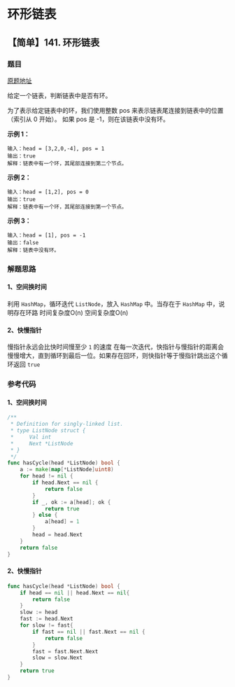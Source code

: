 # 环形链表


<!--more-->


## 【简单】141. 环形链表

### 题目

[原题地址](https://leetcode-cn.com/problems/linked-list-cycle/submissions/)

给定一个链表，判断链表中是否有环。

为了表示给定链表中的环，我们使用整数 pos 来表示链表尾连接到链表中的位置（索引从 0 开始）。 如果 pos 是 -1，则在该链表中没有环。

**示例 1：**

```text
输入：head = [3,2,0,-4], pos = 1
输出：true
解释：链表中有一个环，其尾部连接到第二个节点。
```

**示例 2：**

```text
输入：head = [1,2], pos = 0
输出：true
解释：链表中有一个环，其尾部连接到第一个节点。
```

**示例 3：**

```text
输入：head = [1], pos = -1
输出：false
解释：链表中没有环。
```

### 解题思路

#### 1、空间换时间

利用 `HashMap`，循环迭代 `ListNode`，放入 `HashMap` 中。当存在于 `HashMap` 中，说明存在环路 时间复杂度O\(n\) 空间复杂度O\(n\)

#### 2、快慢指针

慢指针永远会比快时间慢至少 `1` 的速度 在每一次迭代，快指针与慢指针的距离会慢慢增大，直到循环到最后一位。如果存在回环，则快指针等于慢指针跳出这个循环返回 `true`

### 参考代码

#### 1、空间换时间

```go
/**
 * Definition for singly-linked list.
 * type ListNode struct {
 *     Val int
 *     Next *ListNode
 * }
 */
func hasCycle(head *ListNode) bool {
    a := make(map[*ListNode]uint8)
    for head != nil {
        if head.Next == nil {
            return false
        }
        if _, ok := a[head]; ok {
            return true
        } else {
            a[head] = 1
        }
        head = head.Next
    }
    return false
}
```

#### 2、快慢指针

```go
func hasCycle(head *ListNode) bool {
    if head == nil || head.Next == nil{
        return false
    }
    slow := head
    fast := head.Next
    for slow != fast{
        if fast == nil || fast.Next == nil {
            return false
        }
        fast = fast.Next.Next
        slow = slow.Next
    }
    return true
}
```

